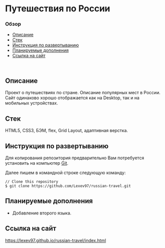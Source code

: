 # **Путешествия по России**

### Обзор
* [Описание](#описание)
* [Стек](#стек)
* [Инструкция по развертыванию](#инструкция-по-развертыванию)
* [Планируемые дополнения](#планируемые-дополнения)
* [Ссылка на сайт](#ссылка-на-сайт)
<br>

## Описание

Проект о путешествиях по стране. Описание популярных мест в России.
Сайт одинаково хорошо отображается как на Desktop, так и на мобильных устройствах.

## Стек

HTML5, CSS3, БЭМ, flex, Grid Layout, адаптивная верстка.

## Инструкция по развертыванию

Для копирования репозитория предварительно Вам потребуется установить на компьютер [Git](https://git-scm.com/).

Далее пишем в командной строке следующую команду:

```
// Clone this repository
$ git clone https://github.com/Lexev97/russian-travel.git
```

## Планируемые дополнения
- Добавление второго языка.

## Ссылка на сайт
https://lexev97.github.io/russian-travel/index.html
